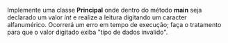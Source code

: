 Implemente uma classe **Principal** onde dentro do método **main** seja declarado um valor *int* e realize a leitura digitando um caracter alfanumérico. Ocorrerá um erro em tempo de execução; faça o tratamento para que o valor digitado exiba "tipo de dados invalido".